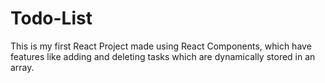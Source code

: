 # Todo-List
This is my first React Project made using React Components, which have features like adding and deleting tasks which are dynamically stored in an array.
